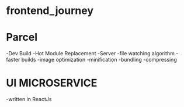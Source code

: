# frontend_journey

# Parcel
 -Dev Build
 -Hot Module Replacement
 -Server
 -file watching algorithm
 -faster builds
 -image optimization
 -minification
 -bundling
 -compressing

 # UI MICROSERVICE
 -written in ReactJs